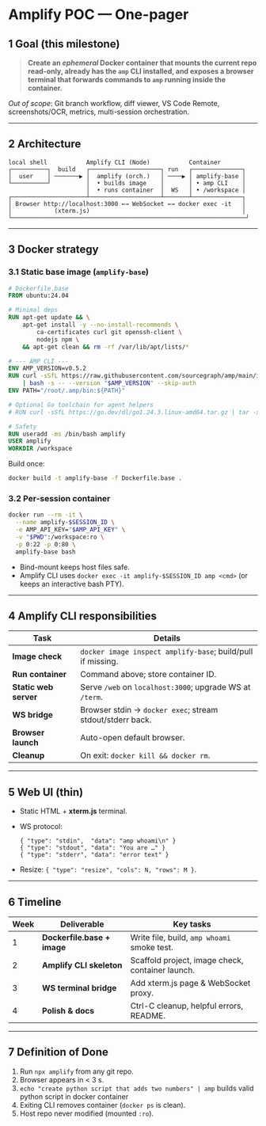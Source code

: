 # Amplify POC — One-pager

## 1 Goal (this milestone)

> **Create an _ephemeral_ Docker container that mounts the current repo read-only, already has the `amp` CLI installed, and exposes a browser terminal that forwards commands to `amp` running inside the container.**

_Out of scope_: Git branch workflow, diff viewer, VS Code Remote, screenshots/OCR, metrics, multi-session orchestration.

---

## 2 Architecture

```
local shell           Amplify CLI (Node)           Container
┌──────────┐  build   ┌────────────────────┐ run   ┌──────────────┐
│  user    │ ───────▶ │  amplify (orch.)   │ ────▶ │ amplify-base │
└──────────┘          │  • builds image    │       │ • amp CLI    │
                      │  • runs container  │  WS   │ • /workspace │
┌─────────────────────┴────────────────────┴───────┴──────────────┐
│ Browser http://localhost:3000 ←→ WebSocket ←→ docker exec -it   │
│            (xterm.js)                                           │
└──────────────────────────────────────────────────────────────────┘
```

---

## 3 Docker strategy

### 3.1 Static base image (`amplify-base`)

```Dockerfile
# Dockerfile.base
FROM ubuntu:24.04

# Minimal deps
RUN apt-get update && \
    apt-get install -y --no-install-recommends \
        ca-certificates curl git openssh-client \
        nodejs npm \
    && apt-get clean && rm -rf /var/lib/apt/lists/*

# --- AMP CLI ---
ENV AMP_VERSION=v0.5.2
RUN curl -sSfL https://raw.githubusercontent.com/sourcegraph/amp/main/install.sh \
    | bash -s -- --version "$AMP_VERSION" --skip-auth
ENV PATH="/root/.amp/bin:${PATH}"

# Optional Go toolchain for agent helpers
# RUN curl -sSfL https://go.dev/dl/go1.24.3.linux-amd64.tar.gz | tar -xz -C /usr/local

# Safety
RUN useradd -ms /bin/bash amplify
USER amplify
WORKDIR /workspace
```

Build once:

```bash
docker build -t amplify-base -f Dockerfile.base .
```

### 3.2 Per-session container

```bash
docker run --rm -it \
  --name amplify-$SESSION_ID \
  -e AMP_API_KEY="$AMP_API_KEY" \
  -v "$PWD":/workspace:ro \
  -p 0:22 -p 0:80 \
  amplify-base bash
```

- Bind-mount keeps host files safe.
- Amplify CLI uses `docker exec -it amplify-$SESSION_ID amp <cmd>` (or keeps an interactive bash PTY).

---

## 4 Amplify CLI responsibilities

| Task                  | Details                                                     |
| --------------------- | ----------------------------------------------------------- |
| **Image check**       | `docker image inspect amplify-base`; build/pull if missing. |
| **Run container**     | Command above; store container ID.                          |
| **Static web server** | Serve `/web` on `localhost:3000`; upgrade WS at `/term`.    |
| **WS bridge**         | Browser stdin → `docker exec`; stream stdout/stderr back.   |
| **Browser launch**    | Auto-open default browser.                                  |
| **Cleanup**           | On exit: `docker kill && docker rm`.                        |

---

## 5 Web UI (thin)

- Static HTML + **xterm.js** terminal.
- WS protocol:

  ```jsonc
  { "type": "stdin",  "data": "amp whoami\n" }
  { "type": "stdout", "data": "You are …" }
  { "type": "stderr", "data": "error text" }
  ```

- Resize: `{ "type": "resize", "cols": N, "rows": M }`.

---

## 6 Timeline

| Week | Deliverable                 | Key tasks                                        |
| ---- | --------------------------- | ------------------------------------------------ |
| 1    | **Dockerfile.base + image** | Write file, build, `amp whoami` smoke test.      |
| 2    | **Amplify CLI skeleton**    | Scaffold project, image check, container launch. |
| 3    | **WS terminal bridge**      | Add xterm.js page & WebSocket proxy.             |
| 4    | **Polish & docs**           | Ctrl-C cleanup, helpful errors, README.          |

---

## 7 Definition of Done

1. Run `npx amplify` from any git repo.
2. Browser appears in < 3 s.
3. `echo "create python script that adds two numbers" | amp` builds valid python script in docker container
4. Exiting CLI removes container (`docker ps` is clean).
5. Host repo never modified (mounted `:ro`).
